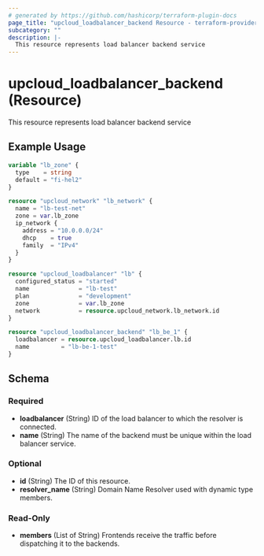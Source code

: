 ```yaml
---
# generated by https://github.com/hashicorp/terraform-plugin-docs
page_title: "upcloud_loadbalancer_backend Resource - terraform-provider-upcloud"
subcategory: ""
description: |-
  This resource represents load balancer backend service
---
```


# upcloud_loadbalancer_backend (Resource)

This resource represents load balancer backend service

## Example Usage

```terraform
variable "lb_zone" {
  type    = string
  default = "fi-hel2"
}

resource "upcloud_network" "lb_network" {
  name = "lb-test-net"
  zone = var.lb_zone
  ip_network {
    address = "10.0.0.0/24"
    dhcp    = true
    family  = "IPv4"
  }
}

resource "upcloud_loadbalancer" "lb" {
  configured_status = "started"
  name              = "lb-test"
  plan              = "development"
  zone              = var.lb_zone
  network           = resource.upcloud_network.lb_network.id
}

resource "upcloud_loadbalancer_backend" "lb_be_1" {
  loadbalancer = resource.upcloud_loadbalancer.lb.id
  name         = "lb-be-1-test"
}
```

<!-- schema generated by tfplugindocs -->
## Schema

### Required

- **loadbalancer** (String) ID of the load balancer to which the resolver is connected.
- **name** (String) The name of the backend must be unique within the load balancer service.

### Optional

- **id** (String) The ID of this resource.
- **resolver_name** (String) Domain Name Resolver used with dynamic type members.

### Read-Only

- **members** (List of String) Frontends receive the traffic before dispatching it to the backends.


